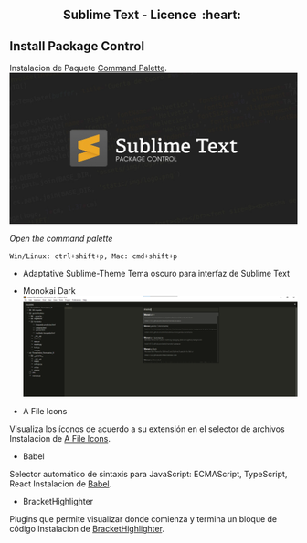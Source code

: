<h2 align="center">Sublime Text - Licence &nbsp;:heart:&nbsp;</h2>

## Install Package Control

Instalacion de Paquete [Command Palette](https://packagecontrol.io/installation).<br>
![python](./images/sublime.jpg)

_Open the command palette_

```
Win/Linux: ctrl+shift+p, Mac: cmd+shift+p
```

- Adaptative Sublime-Theme
Tema oscuro para interfaz de Sublime Text

- Monokai Dark
![python](./images/monokai.png)

- A File Icons

Visualiza los íconos de acuerdo a su extensión en el selector de archivos
Instalacion de [A File Icons](https://packagecontrol.io/packages/A%20File%20Icon).<br>


- Babel

Selector automático de sintaxis para JavaScript: ECMAScript, TypeScript,  React
Instalacion de [Babel](https://packagecontrol.io/packages/Babel).<br>

- BracketHighlighter

Plugins que permite visualizar donde comienza y termina un bloque de código
Instalacion de [BracketHighlighter](https://packagecontrol.io/packages/BracketHighlighter).<br>

